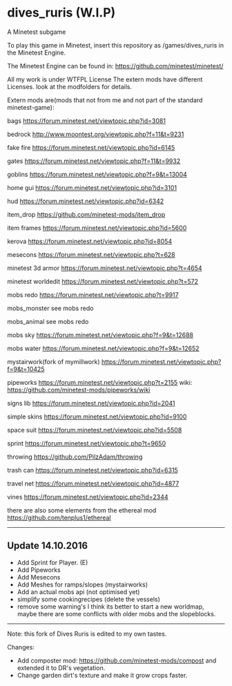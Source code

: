 # dives_ruris (W.I.P)
A Minetest subgame

To play this game in Minetest, insert this repository as
  /games/dives_ruris
in the Minetest Engine.

The Minetest Engine can be found in:
  https://github.com/minetest/minetest/

 All my work is under WTFPL License
 The extern mods have different Licenses. look at the modfolders for details.

Extern mods are(mods that not from me and not part of the standard minetest-game):


bags
https://forum.minetest.net/viewtopic.php?id=3081

bedrock
http://www.moontest.org/viewtopic.php?f=11&t=9231

fake fire
https://forum.minetest.net/viewtopic.php?id=6145

gates
https://forum.minetest.net/viewtopic.php?f=11&t=9932

goblins
https://forum.minetest.net/viewtopic.php?f=9&t=13004

home gui
https://forum.minetest.net/viewtopic.php?id=3101

hud
https://forum.minetest.net/viewtopic.php?id=6342

item_drop
https://github.com/minetest-mods/item_drop

item frames
https://forum.minetest.net/viewtopic.php?id=5600

kerova
https://forum.minetest.net/viewtopic.php?id=8054

mesecons
https://forum.minetest.net/viewtopic.php?t=628

minetest 3d armor
https://forum.minetest.net/viewtopic.php?t=4654

minetest worldedit
https://forum.minetest.net/viewtopic.php?t=572

mobs redo
https://forum.minetest.net/viewtopic.php?t=9917

mobs_monster
see mobs redo

mobs_animal
see mobs redo

mobs sky
https://forum.minetest.net/viewtopic.php?f=9&t=12688

mobs water
https://forum.minetest.net/viewtopic.php?f=9&t=12652

mystairwork(fork of mymillwork)
https://forum.minetest.net/viewtopic.php?f=9&t=10425

pipeworks
https://forum.minetest.net/viewtopic.php?t=2155
wiki: https://github.com/minetest-mods/pipeworks/wiki

signs lib
https://forum.minetest.net/viewtopic.php?id=2041

simple skins
https://forum.minetest.net/viewtopic.php?id=9100

space suit
https://forum.minetest.net/viewtopic.php?id=5508

sprint
https://forum.minetest.net/viewtopic.php?t=9650

throwing
https://github.com/PilzAdam/throwing

trash can
https://forum.minetest.net/viewtopic.php?id=6315

travel net
https://forum.minetest.net/viewtopic.php?id=4877

vines
https://forum.minetest.net/viewtopic.php?id=2344

there are also some elements from the ethereal mod
https://github.com/tenplus1/ethereal

----
Update 14.10.2016
----
- Add Sprint for Player. (E)
- Add Pipeworks
- Add Mesecons
- Add Meshes for ramps/slopes (mystairworks)
- Add an actual mobs api (not optimised yet)
- simplify some cookingrecipes (delete the vessels)
- remove some warning's
I think its better to start a new worldmap, maybe there are some conflicts with older mobs and the slopeblocks.


----

Note: this fork of Dives Ruris is edited to my own tastes.

Changes:
- Add composter mod: https://github.com/minetest-mods/compost and extended it to DR's vegetation.
- Change garden dirt's texture and make it grow crops faster.